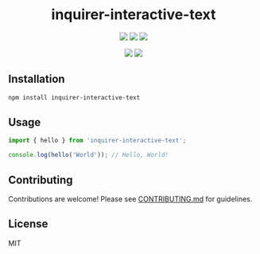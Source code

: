 <div align="center">
  <h1>inquirer-interactive-text</h1>
  <p>
    <a alt="NPM Version"><img src="https://img.shields.io/npm/v/inquirer-interactive-text?style=social&logo=npm" /></a>
    <a alt="NPM Downloads"><img src="https://img.shields.io/npm/dw/inquirer-interactive-text?style=social&logo=npm" /></a>
    <a alt="NPM Last Update"><img src="https://img.shields.io/npm/last-update/inquirer-interactive-text?style=social&logo=npm" /></a>
  </p>
    <p>
    <a alt="Libraries.io dependency status for GitHub repo"><img src="https://img.shields.io/librariesio/github/wannabewayno/inquirer-interactive-text?style=plastic" /></a>
    <a alt="GitHub Issues or Pull Requests"><img src="https://img.shields.io/github/issues/wannabewayno/inquirer-interactive-text?style=plastic&logo=github" /></a>
  </p>
</div>



## Installation

```bash
npm install inquirer-interactive-text
```

## Usage
```typescript
import { hello } from 'inquirer-interactive-text';

console.log(hello('World')); // Hello, World!
```

## Contributing

Contributions are welcome! Please see [CONTRIBUTING.md](CONTRIBUTING.md) for guidelines.

## License

MIT